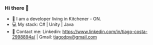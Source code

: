 ### Hi there 👋

<!--
**tiagoc0sta/tiagoc0sta** is a ✨ _special_ ✨ repository because its `README.md` (this file) appears on your GitHub profile.

Here are some ideas to get you started:

- 🔭 I’m currently working on ...
- 🌱 I’m currently learning ...
- 👯 I’m looking to collaborate on ...
- 🤔 I’m looking for help with ...
- 💬 Ask me about ...
- 📫 How to reach me: ...
- 😄 Pronouns: ...
- ⚡ Fun fact: ...
-->
 
- 🚀   I am a developer living in Kitchener - ON. 
- 💻   My stack: C# | Unity | Java 
- 💬   Contact me: Linkedin: https://www.linkedin.com/in/tiago-costa-2998894a/ | Gmail: tiagodpv@gmail.com


